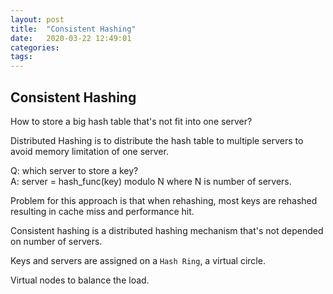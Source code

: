 ```yaml
---
layout: post
title:  "Consistent Hashing"
date:   2020-03-22 12:49:01 
categories: 
tags: 
---
```


## Consistent Hashing

How to store a big hash table that's not fit into one server?

Distributed Hashing is to distribute the hash table to multiple servers to avoid memory limitation of one server.

Q: which server to store a key?  
A: server = hash_func(key) modulo
N where N is number of servers.

Problem for this approach is that when rehashing, most keys are rehashed resulting in cache miss and performance hit.  

Consistent hashing is a distributed hashing mechanism that's not depended on number of servers.

Keys and servers are assigned on a `Hash Ring`, a virtual circle. 

Virtual nodes to balance the load.

